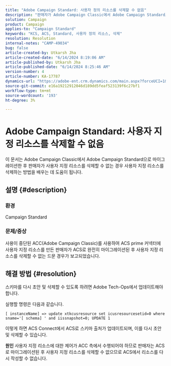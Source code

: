 ```yaml
---
title: "Adobe Campaign Standard: 사용자 정의 리소스를 삭제할 수 없음"
description: "판매자가 Adobe Campaign Classic에서 Adobe Campaign Standard으로 마이그레이션한 후 사용자 지정 리소스를 삭제할 수 없는 문제를 해결하는 방법에 대해 알아봅니다."
solution: Campaign
product: Campaign
applies-to: "Campaign Standard"
keywords: "KCS, ACS, Standard, 사용자 정의 리소스, 삭제"
resolution: Resolution
internal-notes: "CAMP-49034"
bug: false
article-created-by: Utkarsh Jha
article-created-date: "6/14/2024 8:19:06 AM"
article-published-by: Utkarsh Jha
article-published-date: "6/14/2024 8:25:46 AM"
version-number: 4
article-number: KA-17787
dynamics-url: "https://adobe-ent.crm.dynamics.com/main.aspx?forceUCI=1&pagetype=entityrecord&etn=knowledgearticle&id=7b1e80c2-262a-ef11-840a-000d3a5a67ba"
source-git-commit: e16a19212912046d189dd5feaf523139f6c27bf1
workflow-type: tm+mt
source-wordcount: '193'
ht-degree: 3%

---
```


# Adobe Campaign Standard: 사용자 지정 리소스를 삭제할 수 없음


이 문서는 Adobe Campaign Classic에서 Adobe Campaign Standard으로 마이그레이션한 후 판매자가 사용자 지정 리소스를 삭제할 수 없는 경우 사용자 지정 리소스를 삭제하는 방법을 배우는 데 도움이 됩니다.

## 설명 {#description}


### <b>환경</b>

Campaign Standard



### <b>문제/증상</b>

사용이 중단된 ACC(Adobe Campaign Classic)를 사용하여 ACS prime 커넥터에 사용자 지정 리소스를 만든 판매자가 ACS로 완전히 마이그레이션된 후 사용자 지정 리소스를 삭제할 수 없는 드문 경우가 보고되었습니다.


## 해결 방법 {#resolution}


스키마를 다시 초안 및 삭제할 수 있도록 하려면 Adobe Tech-Ops에서 업데이트해야 합니다.

실행할 명령은 다음과 같습니다.

`[ instanceName] => update xtkcusresource set icusresourcesetid=0 where sname='[ schema] ' and iissnapshot=0; UPDATE 1`

이렇게 하면 ACS Connect에서 ACS로 스키마 출처가 업데이트되며, 이를 다시 초안 및 삭제할 수 있습니다.


<b>원인</b>
사용자 지정 리소스에 대한 제어가 ACC 측에서 수행되어야 하므로 판매자는 ACS로 마이그레이션된 후 사용자 지정 리소스를 삭제할 수 없으므로 ACS에서 리소스를 다시 작성할 수 없습니다.
